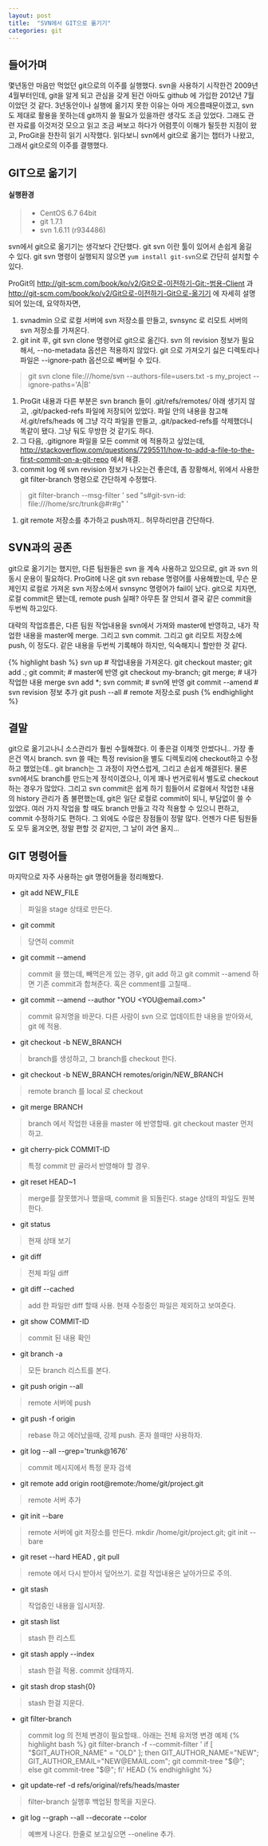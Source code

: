 ```yaml
---
layout: post
title:  "SVN에서 GIT으로 옮기기"
categories: git
---
```


## 들어가며

몇년동안 마음만 먹었던 git으로의 이주를 실행했다. svn을 사용하기 시작한건 2009년 4월부터인데, git을 알게 되고 관심을 갖게 된건 아마도 github 에 가입한 2012년 7월이었던 것 같다. 3년동안이나 실행에 옮기지 못한 이유는 아마 게으름때문이겠고, svn도 제대로 활용을 못하는데 git까지 쓸 필요가 있을까란 생각도 조금 있었다. 그래도 관련 자료를 이것저것 모으고 읽고 조금 써보고 하다가 어렴풋이 이해가 될듯한 지점이 왔고, ProGit을 찬찬히 읽기 시작했다. 읽다보니 svn에서 git으로 옮기는 챕터가 나왔고, 그래서 git으로의 이주를 결행했다.

## GIT으로 옮기기

#### 실행환경
> - CentOS 6.7 64bit
> - git 1.7.1
> - svn 1.6.11 (r934486)

svn에서 git으로 옮기기는 생각보다 간단했다. git svn 이란 툴이 있어서 손쉽게 옮길 수 있다. git svn 명령이 실행되지 않으면 `yum install git-svn`으로 간단히 설치할 수 있다.

ProGit의 http://git-scm.com/book/ko/v2/Git으로-이전하기-Git:-범용-Client 과 http://git-scm.com/book/ko/v2/Git으로-이전하기-Git으로-옮기기 에 자세히 설명되어 있는데, 요약하자면, 

1. svnadmin 으로 로컬 서버에 svn 저장소를 만들고, svnsync 로 리모트 서버의 svn 저장소를 가져온다.
1. git init 후, git svn clone 명령어로 git으로 옮긴다. svn 의 revision 정보가 필요해서, --no-metadata 옵션은 적용하지 않았다.
 git 으로 가져오기 싫은 디렉토리나 파일은 --ignore-path 옵션으로 빼버릴 수 있다.
> git svn clone file:///home/svn --authors-file=users.txt -s my_project --ignore-paths='A|B'

1. ProGit 내용과 다른 부분은 svn branch 들이 .git/refs/remotes/ 아래 생기지 않고, .git/packed-refs 파일에 저장되어 있었다.
 파일 안의 내용을 참고해서.git/refs/heads 에 그냥 각각 파일을 만들고, .git/packed-refs를 삭제했더니 똑같이 됐다. 그냥 둬도 무방한 것 같기도 하다.
1. 그 다음, .gitignore 파일을 모든 commit 에 적용하고 싶었는데, http://stackoverflow.com/questions/7295511/how-to-add-a-file-to-the-first-commit-on-a-git-repo 에서 해결. 
1. commit log 에 svn revision 정보가 나오는건 좋은데, 좀 장황해서, 위에서 사용한 git filter-branch 명령으로 간단하게 수정했다.
> git filter-branch --msg-filter '
>  sed "s#git-svn-id: file:///home/src/trunk@#r#g"
> '

1. git remote 저장소를 추가하고 push까지.. 허무하리만큼 간단하다.

## SVN과의 공존

git으로 옮기기는 했지만, 다른 팀원들은 svn 을 계속 사용하고 있으므로, git 과 svn 의 동시 운용이 필요하다. ProGit에 나온 git svn rebase 명령어를 사용해봤는데, 무슨 문제인지 로컬로 가져온 svn 저장소에서 svnsync 명령어가 fail이 났다. git으로 치자면, 로컬 commit은 됐는데, remote push 실패? 아무튼 잘 안되서 결국 같은  commit을 두번씩 하고있다.

대략의 작업흐름은, 다른 팀원 작업내용을 svn에서 가져와 master에 반영하고, 내가 작업한 내용을 master에 merge. 그리고 svn commit. 그리고 git 리모트 저장소에 push, 이 정도다. 같은 내용을 두번씩 기록해야 하지만, 익숙해지니 할만한 것 같다.

{% highlight bash %}
svn up # 작업내용을 가져온다.
git checkout master; git add .; git commit; # master에 반영
git checkout my-branch; git merge; # 내가 작업한 내용 merge
svn add *; svn commit; # svn에 반영
git commit --amend # svn revision 정보 추가
git push --all # remote 저장소로 push
{% endhighlight %}

## 결말

git으로 옮기고나니 소스관리가 훨씬 수월해졌다. 이 좋은걸 이제껏 안썼다니.. 가장 좋은건 역시 branch. svn 쓸 때는 특정 revision을 별도 디렉토리에 checkout하고 수정하고 했었는데.. git branch는 그 과정이 자연스럽게, 그리고 손쉽게 해결된다. 물론 svn에서도 branch를 만드는게 정석이겠으나, 이게 꽤나 번거로워서 별도로 checkout하는 경우가 많았다. 그리고 svn commit은 쉽게 하기 힘들어서 로컬에서 작업한 내용의 history 관리가 좀 불편했는데, git은 일단 로컬로 commit이 되니, 부담없이 쓸 수 있었다. 여러 가지 작업을 할 때도 branch 만들고 각각 적용할 수 있으니 편하고, commit 수정하기도 편하다. 그 외에도 수많은 장점들이 정말 많다. 언젠가 다른 팀원들도 모두 옮겨오면, 정말 편할 것 같지만, 그 날이 과연 올지...

## GIT 명령어들 

마지막으로 자주 사용하는 git 명령어들을 정리해봤다.

- git add NEW_FILE
> 파일을 stage 상태로 만든다.

- git commit
> 당연히 commit

- git commit --amend
> commit 을 했는데, 빼먹은게 있는 경우, git add 하고 git commit --amend 하면 기존 commit과 합쳐준다. 혹은 comment를 고칠때..

- git commit --amend --author "YOU \<YOU&#64;email.com\>"
> commit 유저명을 바꾼다. 다른 사람이 svn 으로 업데이트한 내용을 받아와서, git 에 적용.

- git checkout -b NEW_BRANCH
> branch를 생성하고, 그 branch를 checkout 한다.

- git checkout -b NEW_BRANCH remotes/origin/NEW_BRANCH
> remote branch 를 local 로 checkout

- git merge BRANCH
> branch 에서 작업한 내용을 master 에 반영할때. git checkout master 먼저 하고.

- git cherry-pick COMMIT-ID
> 특정 commit 만 골라서 반영해야 할 경우.

- git reset HEAD~1
> merge를 잘못했거나 했을때, commit 을 되돌린다. stage 상태의 파일도 원복한다.

- git status
> 현재 상태 보기

- git diff
> 전체 파일 diff

- git diff --cached
> add 한 파일만 diff 할때 사용. 현재 수정중인 파일은 제외하고 보여준다.

- git show COMMIT-ID
> commit 된 내용 확인

- git branch -a
> 모든 branch 리스트를 본다.

- git push origin --all
> remote 서버에 push

- git push -f origin
> rebase 하고 에러났을때, 강제 push. 혼자 쓸때만 사용하자.

- git log --all --grep='trunk@1676'
> commit 메시지에서 특정 문자 검색

- git remote add origin root@remote:/home/git/project.git
> remote 서버 추가

- git init --bare
> remote 서버에 git 저장소를 만든다.
> mkdir /home/git/project.git; git init --bare

- git reset --hard HEAD , git pull
> remote 에서 다시 받아서 덮어쓰기. 로컬 작업내용은 날아가므로 주의.

- git stash
> 작업중인 내용을 임시저장.

- git stash list
> stash 한 리스트

- git stash apply --index
> stash 한걸 적용. commit 상태까지.

- git stash drop stash{0}
> stash 한걸 지운다.

- git filter-branch
> commit log 의 전체 변경이 필요할때.. 아래는 전체 유저명 변경 예제
  {% highlight bash %}
  git filter-branch -f --commit-filter '
        if [ "$GIT_AUTHOR_NAME" = "OLD" ];
        then
                GIT_AUTHOR_NAME="NEW";
                GIT_AUTHOR_EMAIL="NEW@EMAIL.com";
                git commit-tree "$@";
        else
                git commit-tree "$@";
        fi' HEAD
  {% endhighlight %}

- git update-ref -d refs/original/refs/heads/master
> filter-branch 실행후 백업된 항목을 지운다.

- git log --graph --all --decorate --color
> 예쁘게 나온다. 한줄로 보고싶으면 --oneline 추가.
